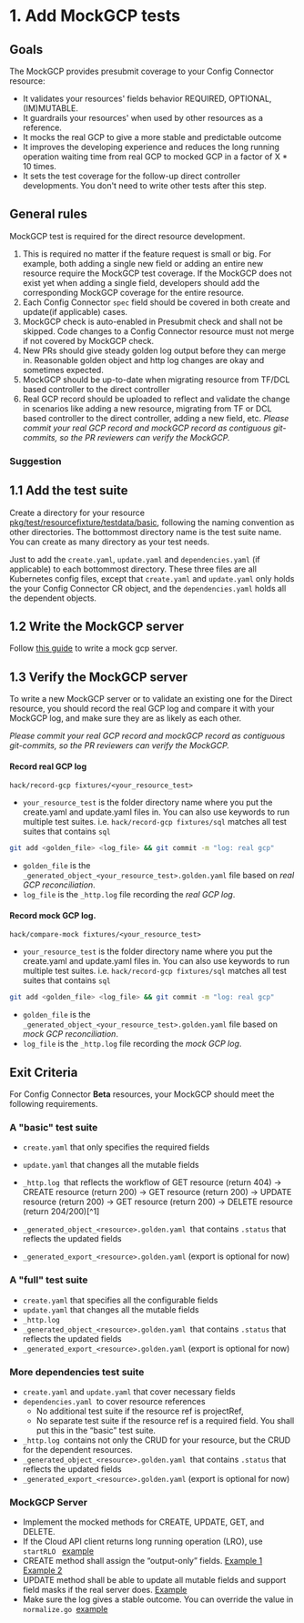 # 1. Add MockGCP tests

## Goals

The MockGCP provides presubmit coverage to your Config Connector resource:
- It validates your resources' fields behavior REQUIRED, OPTIONAL, (IM)MUTABLE.
- It guardrails your resources' when used by other resources as a reference.
- It mocks the real GCP to give a more stable and predictable outcome
- It improves the developing experience and reduces the long running operation waiting time from real GCP to mocked GCP in a factor of X * 10 times.
- It sets the test coverage for the follow-up direct controller developments. You don't need to write other tests after this step.

## General rules

MockGCP test is required for the direct resource development.

1. This is required no matter if the feature request is small or big. For example, both adding a single new field or adding an entire new resource require the MockGCP test coverage. If the MockGCP does not exist yet when adding a single field, developers should add the corresponding MockGCP coverage for the entire resource.  
1. Each Config Connector `spec` field should be covered in both create and update(if applicable) cases. 
1. MockGCP check is auto-enabled in Presubmit check and shall not be skipped. Code changes to a Config Connector resource must not merge if not covered by MockGCP check. 
1. New PRs should give steady golden log output before they can merge in. Reasonable golden object and http log changes are okay and sometimes expected.
1. MockGCP should be up-to-date when migrating resource from TF/DCL based controller to the direct controller
1. Real GCP record should be uploaded to reflect and validate the change in scenarios like adding a new resource, migrating from TF or DCL based controller to the direct controller, adding a new field, etc. *Please commit your real GCP record and mockGCP record as contiguous git-commits, so the PR reviewers can verify the MockGCP.*

### Suggestion

## 1.1 Add the test suite

Create a directory for your resource [pkg/test/resourcefixture/testdata/basic](pkg/test/resourcefixture/testdata/basic), following the naming convention as other directories. The bottommost directory name is the test suite name. You can create as many directory as your test needs.

Just to add the `create.yaml`,  `update.yaml` and `dependencies.yaml` (if applicable) to each bottommost directory.
These three files are all Kubernetes config files, except that `create.yaml` and `update.yaml` only holds the your Config Connector CR object, and the `dependencies.yaml` holds all the dependent objects.

## 1.2 Write the MockGCP server

Follow [this guide](https://github.com/GoogleCloudPlatform/k8s-config-connector/blob/master/mockgcp/README.md) to write a mock gcp server.


## 1.3 Verify the MockGCP server

To write a new MockGCP server or to validate an existing one for the Direct resource, you should record the real GCP log and compare it with your MockGCP log, and make sure they are as likely as each other.

*Please commit your real GCP record and mockGCP record as contiguous git-commits, so the PR reviewers can verify the MockGCP.*

#### Record real GCP log

```
hack/record-gcp fixtures/<your_resource_test>
```

- `your_resource_test` is the folder directory name where you put the create.yaml and update.yaml files in. You can also use keywords to run multiple test suites. i.e. `hack/record-gcp fixtures/sql` matches all test suites that contains `sql`

```bash
git add <golden_file> <log_file> && git commit -m "log: real gcp"
```

- `golden_file` is the `_generated_object_<your_resource_test>.golden.yaml` file based on *real GCP reconciliation*.
- `log_file` is the `_http.log` file recording the *real GCP log*.


#### Record mock GCP log.

```
hack/compare-mock fixtures/<your_resource_test>
```

- `your_resource_test` is the folder directory name where you put the create.yaml and update.yaml files in. You can also use keywords to run multiple test suites. i.e. `hack/record-gcp fixtures/sql` matches all test suites that contains `sql`

```bash
git add <golden_file> <log_file> && git commit -m "log: real gcp"
```

- `golden_file` is the `_generated_object_<your_resource_test>.golden.yaml` file based on *mock GCP reconciliation*.
- `log_file` is the `_http.log` file recording the *mock GCP log*.

## Exit Criteria

For Config Connector **Beta** resources, your MockGCP should meet the following requirements.

### A "basic" test suite

* `create.yaml` that only specifies the required fields
* `update.yaml` that changes all the mutable fields     
* `_http.log `that reflects the workflow of GET resource (return 404) → CREATE resource (return 200) → GET resource (return 200)  → UPDATE resource (return 200) →  GET resource (return 200) → DELETE resource (return 204/200)[^1]` `


* `_generated_object_<resource>.golden.yaml `that contains `.status` that reflects the updated fields
* `_generated_export_<resource>.golden.yaml` (export is optional for now)

### A "full" test suite

* `create.yaml` that specifies all the configurable fields
* `update.yaml` that changes all the mutable fields
* `_http.log `
* `_generated_object_<resource>.golden.yaml `that contains `.status` that reflects the updated fields
* `_generated_export_<resource>.golden.yaml` (export is optional for now)

### More dependencies test suite

* `create.yaml` and `update.yaml` that cover necessary fields
* `dependencies.yaml `to cover resource references 
    * No additional test suite if the resource ref is projectRef,
    * No separate test suite if the resource ref is a required field. You shall put this in the “basic” test suite.
* `_http.log `contains not only the CRUD for your resource, but the CRUD for the dependent resources.
* `_generated_object_<resource>.golden.yaml `that contains `.status` that reflects the updated fields
* `_generated_export_<resource>.golden.yaml` (export is optional for now)

### MockGCP Server

* Implement the mocked methods for CREATE, UPDATE, GET, and DELETE.
* If the Cloud API client returns long running operation (LRO), use `startRLO ` [example](https://github.com/GoogleCloudPlatform/k8s-config-connector/blob/8a350a029803a322e2889fd693cabf9780828c47/mockgcp/mockcloudbuild/workerpool.go#L56)
* CREATE method shall assign the “output-only” fields. [Example 1](https://github.com/GoogleCloudPlatform/k8s-config-connector/blob/5e08dbffb5fa3922dd43c451f35fdec45882205a/mockgcp/mockresourcemanager/tagkeys.go#L99C23-L99C37) [Example 2](https://github.com/GoogleCloudPlatform/k8s-config-connector/blob/611abaff651af81bed4517f62f915318f1b239bd/mockgcp/mocksql/sqlinstance.go#L68-L180)
* UPDATE method shall be able to update all mutable fields and support field masks if the real server does. [Example](https://github.com/GoogleCloudPlatform/k8s-config-connector/blob/8a350a029803a322e2889fd693cabf9780828c47/mockgcp/mockcloudbuild/workerpool.go#L100)
* Make sure the log gives a stable outcome. You can override the value in<code> normalize.go </code>[example](https://github.com/GoogleCloudPlatform/k8s-config-connector/blob/ba513862c2fb6ec3e54a05f6483c76b0337d6cbd/tests/e2e/normalize.go#L100)
